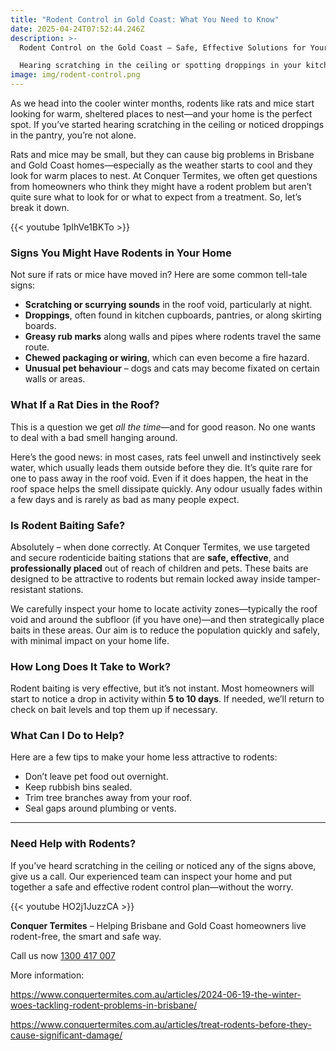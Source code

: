 ```yaml
---
title: "Rodent Control in Gold Coast: What You Need to Know"
date: 2025-04-24T07:52:44.246Z
description: >-
  Rodent Control on the Gold Coast – Safe, Effective Solutions for Your Home

  Hearing scratching in the ceiling or spotting droppings in your kitchen? You’re not alone—rats and mice are common on the Gold Coast, especially when the weather changes. At Conquer Termites, we offer safe and targeted rodent control using professional-grade baiting systems designed to quickly reduce activity without putting your family or pets at risk. Whether it’s the roof void or around the home, our local technicians know where rodents hide and how to stop them.
image: img/rodent-control.png
---
```

As we head into the cooler winter months, rodents like rats and mice start looking for warm, sheltered places to nest—and your home is the perfect spot. If you’ve started hearing scratching in the ceiling or noticed droppings in the pantry, you’re not alone.

Rats and mice may be small, but they can cause big problems in Brisbane and Gold Coast homes—especially as the weather starts to cool and they look for warm places to nest. At Conquer Termites, we often get questions from homeowners who think they might have a rodent problem but aren’t quite sure what to look for or what to expect from a treatment. So, let’s break it down.

{{< youtube 1pIhVe1BKTo >}}

### **Signs You Might Have Rodents in Your Home**

Not sure if rats or mice have moved in? Here are some common tell-tale signs:

* **Scratching or scurrying sounds** in the roof void, particularly at night.
* **Droppings**, often found in kitchen cupboards, pantries, or along skirting boards.
* **Greasy rub marks** along walls and pipes where rodents travel the same route.
* **Chewed packaging or wiring**, which can even become a fire hazard.
* **Unusual pet behaviour** – dogs and cats may become fixated on certain walls or areas.

### **What If a Rat Dies in the Roof?**

This is a question we get *all the time*—and for good reason. No one wants to deal with a bad smell hanging around.

Here’s the good news: in most cases, rats feel unwell and instinctively seek water, which usually leads them outside before they die. It’s quite rare for one to pass away in the roof void. Even if it does happen, the heat in the roof space helps the smell dissipate quickly. Any odour usually fades within a few days and is rarely as bad as many people expect.

### **Is Rodent Baiting Safe?**

Absolutely – when done correctly. At Conquer Termites, we use targeted and secure rodenticide baiting stations that are **safe, effective**, and **professionally placed** out of reach of children and pets. These baits are designed to be attractive to rodents but remain locked away inside tamper-resistant stations.

We carefully inspect your home to locate activity zones—typically the roof void and around the subfloor (if you have one)—and then strategically place baits in these areas. Our aim is to reduce the population quickly and safely, with minimal impact on your home life.

### **How Long Does It Take to Work?**

Rodent baiting is very effective, but it’s not instant. Most homeowners will start to notice a drop in activity within **5 to 10 days**. If needed, we’ll return to check on bait levels and top them up if necessary.

### **What Can I Do to Help?**

Here are a few tips to make your home less attractive to rodents:

* Don’t leave pet food out overnight.
* Keep rubbish bins sealed.
* Trim tree branches away from your roof.
* Seal gaps around plumbing or vents.

- - -

### **Need Help with Rodents?**

If you’ve heard scratching in the ceiling or noticed any of the signs above, give us a call. Our experienced team can inspect your home and put together a safe and effective rodent control plan—without the worry.

{{< youtube HO2j1JuzzCA >}}

**Conquer Termites** – Helping Brisbane and Gold Coast homeowners live rodent-free, the smart and safe way.

Call us now [1300 417 007](tel:1300417007)

More information:

<https://www.conquertermites.com.au/articles/2024-06-19-the-winter-woes-tackling-rodent-problems-in-brisbane/>

<https://www.conquertermites.com.au/articles/treat-rodents-before-they-cause-significant-damage/>